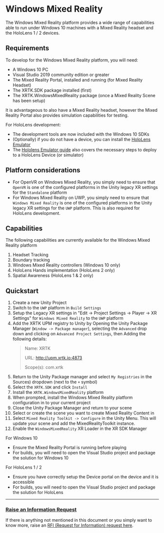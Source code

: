 # Windows Mixed Reality

The Windows Mixed Reality platform provides a wide range of capabilities able to run under Windows 10 machines with a Mixed Reality headset and the HoloLens 1 / 2 devices.

## Requirements

To develop for the Windows Mixed Reality platform, you will need:

* A Windows 10 PC
* Visual Studio 2019 community edition or greater
* The Mixed Reality Portal, installed and running (for Mixed Reality Headset)
* The XRTK.SDK package installed (first)
* The XRTK.WindowsMixedReality package (once a Mixed Reality Scene has been setup)

It is advantageous to also have a Mixed Reality headset, however the Mixed Reality Portal also provides simulation capabilities for testing.

For HoloLens development:

* The development tools are now included with the Windows 10 SDKs
* (Optionally) if you do not have a device, you can install the [HoloLens Emulator](https://docs.microsoft.com/en-us/windows/mixed-reality/develop/platform-capabilities-and-apis/using-the-hololens-emulator)
* The [Hololens Emulator guide](https://docs.microsoft.com/en-us/windows/mixed-reality/develop/platform-capabilities-and-apis/using-the-hololens-emulator) also covers the necessary steps to deploy to a HoloLens Device (or simulator)

## Platform considerations

* For OpenVR on Windows Mixed Reality, you simply need to ensure that `OpenVR` is one of the configured platforms in the Unity legacy XR settings for the `Standalone` platform
* For Windows Mixed Reality on UWP, you simply need to ensure that `Windows Mixed Reality` is one of the configured platforms in the Unity legacy XR settings for the `UWP` platform. This is also required for HoloLens development.

## Capabilities

The following capabilities are currently available for the Windows Mixed Reality platform

1. Headset Tracking
2. Boundary tracking
3. Windows Mixed Reality controllers (Windows 10 only)
4. HoloLens Hands implementation (HoloLens 2 only)
5. Spatial Awareness (HoloLens 1 & 2 only)

## Quickstart

1. Create a new Unity Project
2. Switch to the `UWP` platform in `Build Settings`
3. Setup the Legacy XR settings in "Edit -> Project Settings -> Player -> XR Settings" for `Windows Mixed Reality` to the `UWP` platform
4. Add the XRTK UPM registry to Unity by Opening the Unity Package Manager (`Window -> Package manager`), selecting the `Advanced` drop down and clicking on `Advanced Project Settings`, then Adding the following details:
    > Name: XRTK
    >
    > URL: http://upm.xrtk.io:4873
    >
    > Scope(s): com.xrtk
5. Return to the Unity Package manager and select `My Registries` in the Sources) dropdown (next to the `+` symbol)
6. Select the `XRTK.SDK` and click `Install`
7. Install the `XRTK.WindowsMixedReality` platform
8. When prompted, install the Windows Mixed Reality platform configuration in to your current project
9. Close the Unity Package Manager and return to your scene
10. Select or create the scene you want to create Mixed Reality Content in
11. Select `Mixed Reality Toolkit -> Configure` in the Unity Menu. This will update your scene and add the MixedRealityToolkit instance.
12. Enable the `WindowsMixedReality` XR Loader in the XR SDK Manager

For Windows 10

* Ensure the Mixed Reality Portal is running before playing
* For builds, you will need to open the Visual Studio project and package the solution for Windows 10

For HoloLens 1 / 2

* Ensure you have correctly setup the Device portal on the device and it is accessible
* For builds, you will need to open the Visual Studio project and package the solution for HoloLens

---

### [**Raise an Information Request**](https://github.com/XRTK/XRTK-Core/issues/new?assignees=&labels=question&template=request_for_information.md&title=)

If there is anything not mentioned in this document or you simply want to know more, raise an [RFI (Request for Information) request here](https://github.com/XRTK/XRTK-Core/issues/new?assignees=&labels=question&template=request_for_information.md&title=).
